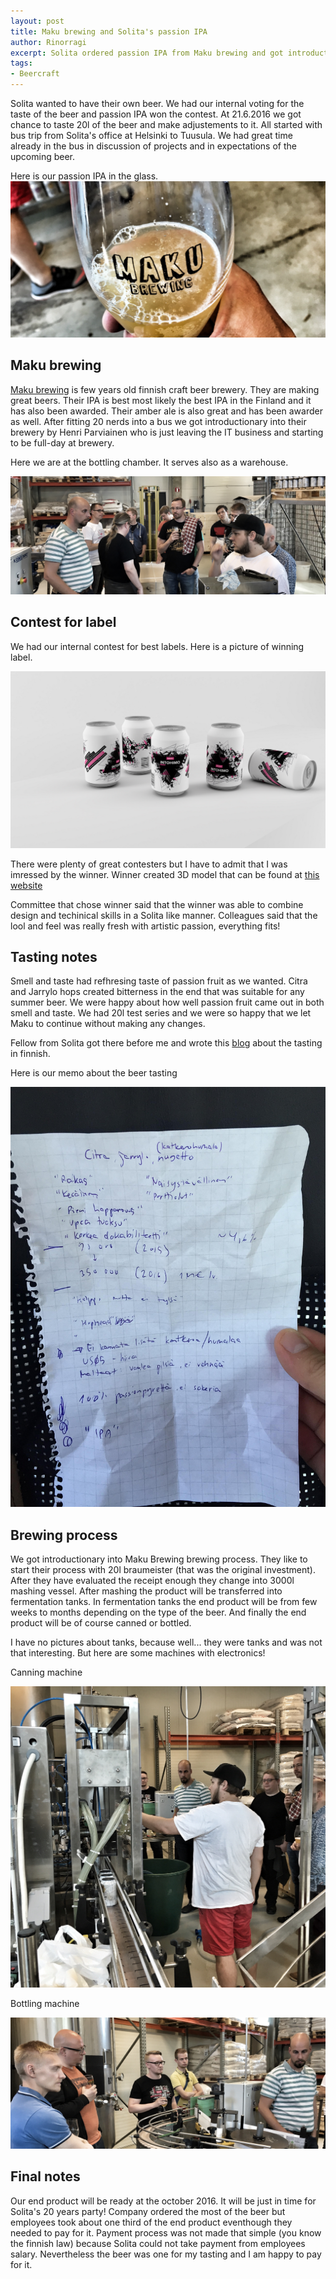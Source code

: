 ```yaml
---
layout: post
title: Maku brewing and Solita's passion IPA
author: Rinorragi
excerpt: Solita ordered passion IPA from Maku brewing and got introduction to their craftmenship
tags: 
- Beercraft
---
```

Solita wanted to have their own beer. We had our internal voting for the taste of the beer and passion IPA won the contest. At 21.6.2016 we got chance to taste 20l of the beer and make adjustements to it. All started with bus trip from Solita's office at Helsinki to Tuusula. We had great time already in the bus in discussion of projects and in expectations of the upcoming beer. 

Here is our passion IPA in the glass. 
![Tools](/img/hello-beercraft/glass_of_beer.jpg)

## Maku brewing

[Maku brewing](http://www.makubrewing.com/) is few years old finnish craft beer brewery. They are making great beers. Their IPA is best most likely the best IPA in the Finland and it has also been awarded. Their amber ale is also great and has been awarder as well. After fitting 20 nerds into a bus we got introductionary into their brewery by Henri Parviainen who is just leaving the IT business and starting to be full-day at brewery. 

Here we are at the bottling chamber. It serves also as a warehouse. 

![Tools](/img/hello-beercraft/the_people.jpg)

## Contest for label 

We had our internal contest for best labels. Here is a picture of winning label. 

![Tools](/img/hello-beercraft/intohimo.png)

There were plenty of great contesters but I have to admit that I was imressed by the winner. Winner created 3D model that can be found at [this website](http://dev.makarainen.org/intohimo/)

Committee that chose winner said that the winner was able to combine design and techinical skills in a Solita like manner. Colleagues said that the lool and feel was really fresh with artistic passion, everything fits!

## Tasting notes

Smell and taste had refhresing taste of passion fruit as we wanted. Citra and Jarrylo hops created bitterness in the end that was suitable for any summer beer. We were happy about how well passion fruit came out in both smell and taste. We had 20l test series and we were so happy that we let Maku to continue without making any changes. 

Fellow from Solita got there before me and wrote this [blog](http://tuopillinen.blogspot.fi/2016/06/pieni-yritysvierailu-maku-brewingille.html) about the tasting in finnish. 

Here is our memo about the beer tasting

![Tools](/img/hello-beercraft/tasting_notes.jpg)

## Brewing process

We got introductionary into Maku Brewing brewing process. They like to start their process with 20l braumeister (that was the original investment). After they have evaluated the receipt enough they change into 3000l mashing vessel. After mashing the product will be transferred into fermentation tanks. In fermentation tanks the end product will be from few weeks to months depending on the type of the beer. And finally the end product will be of course canned or bottled.

I have no pictures about tanks, because well... they were tanks and was not that interesting. But here are some machines with electronics! 

Canning machine 

![Tools](/img/hello-beercraft/canning_machine_2.jpg)

Bottling machine

![Tools](/img/hello-beercraft/bottling_machine.jpg)

## Final notes 

Our end product will be ready at the october 2016. It will be just in time for Solita's 20 years party! Company ordered the most of the beer but employees took about one third of the end product eventhough they needed to pay for it. Payment process was not made that simple (you know the finnish law) because Solita could not take payment from employees salary. Nevertheless the beer was one for my tasting and I am happy to pay for it. 
